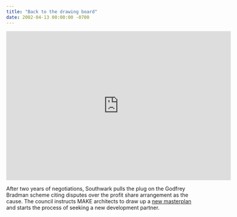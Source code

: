 ```yaml
---
title: "Back to the drawing board"
date: 2002-04-13 00:00:00 -0700
---
```

<iframe width="600" height="400" align="center" src="https://www.youtube.com/embed/RlLbPJYlbo8" frameborder="0" allow="accelerometer; autoplay; encrypted-media; gyroscope; picture-in-picture" allowfullscreen></iframe>

After two years of negotiations, Southwark pulls the plug on the Godfrey Bradman scheme citing disputes over the profit share arrangement as the cause. The council instructs MAKE architects to draw up a [new masterplan](http://www.scribd.com/doc/82420796/Southwark-Council-2004-Development-Framework) and starts the process of seeking a new development partner.

